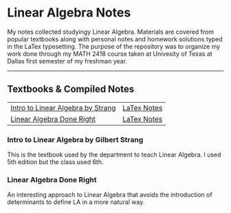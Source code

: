 # Linear Algebra Notes

My notes collected studyingy Linear Algebra. Materials are covered from popular textbooks along with personal notes and homework solutions typed in the LaTex typesetting.
The purpose of the repository was to organize my work done through my MATH 2418 course taken at Univesity of Texas at Dallas first semester of my freshman year.

---
## Textbooks & Compiled Notes

<table>
    <tr>
        <td>
            <a href="https://math.mit.edu/~gs/linearalgebra/">Intro to Linear Algebra by Strang</a>
        </td>
        <td>
            <a href="./Intro%20to%20Linear%20Algebra%20by%20Strang/notes/master.pdf">LaTex Notes</a>
        </td>
    </tr>
    <tr>
        <td>
            <a href="https://linear.axler.net/">Linear Algebra Done Right</a>
        </td>
        <td>
            <a href="./Linear%20Algebra%20Done%20Right/notes/master.pdf">LaTex Notes</a>
        </td>
    </tr>
</table>

### Intro to Linear Algebra by Gilbert Strang
This is the textbook used by the department to teach Linear Algebra. I used 5th edition but the class used 6th.

### Linear Algebra Done Right
An interesting approach to Linear Algebra that avoids the introduction of determinants to define LA in a more natural way.
